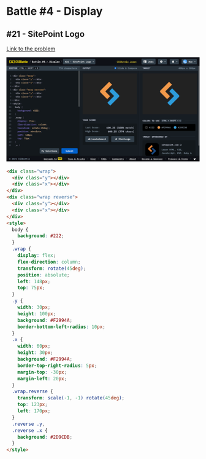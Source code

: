 # Battle #4 - Display

## #21 - SitePoint Logo

[Link to the problem](https://cssbattle.dev/play/21)

![result](./images/21-sitepoint-logo.png)

```html
<div class="wrap">
  <div class="y"></div>
  <div class="x"></div>
</div>
<div class="wrap reverse">
  <div class="y"></div>
  <div class="x"></div>
</div>
<style>
  body {
    background: #222;
  }
  .wrap {
    display: flex;
    flex-direction: column;
    transform: rotate(45deg);
    position: absolute;
    left: 148px;
    top: 75px;
  }
  .y {
    width: 30px;
    height: 100px;
    background: #F2994A;
    border-bottom-left-radius: 10px;
  }
  .x {
    width: 60px;
    height: 30px;
    background: #F2994A;
    border-top-right-radius: 5px;
    margin-top: -30px;
    margin-left: 20px;
  }
  .wrap.reverse {
    transform: scale(-1, -1) rotate(45deg);
    top: 123px;
    left: 170px;
  }
  .reverse .y, 
  .reverse .x {
    background: #2D9CDB;
  }
</style>
```